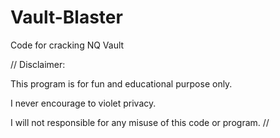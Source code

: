 # Vault-Blaster
Code for cracking NQ Vault


//
Disclaimer:

This program is for fun and educational purpose only.

I never encourage to violet privacy.

I will not responsible for any misuse of this code or program.
//

